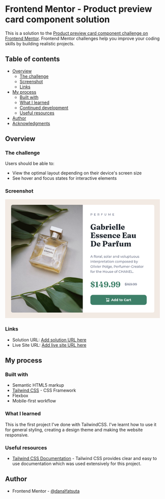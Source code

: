 # Frontend Mentor - Product preview card component solution

This is a solution to the [Product preview card component challenge on Frontend Mentor](https://www.frontendmentor.io/challenges/product-preview-card-component-GO7UmttRfa). Frontend Mentor challenges help you improve your coding skills by building realistic projects. 

## Table of contents

- [Overview](#overview)
  - [The challenge](#the-challenge)
  - [Screenshot](#screenshot)
  - [Links](#links)
- [My process](#my-process)
  - [Built with](#built-with)
  - [What I learned](#what-i-learned)
  - [Continued development](#continued-development)
  - [Useful resources](#useful-resources)
- [Author](#author)
- [Acknowledgments](#acknowledgments)

## Overview

### The challenge

Users should be able to:

- View the optimal layout depending on their device's screen size
- See hover and focus states for interactive elements

### Screenshot

![](./screenshot.png)

### Links

- Solution URL: [Add solution URL here](https://your-solution-url.com)
- Live Site URL: [Add live site URL here](https://your-live-site-url.com)

## My process

### Built with

- Semantic HTML5 markup
- [Tailwind CSS](https://tailwindcss.com/) - CSS Framework
- Flexbox
- Mobile-first workflow

### What I learned

This is the first project I've done with TailwindCSS. I've learnt how to use it for general styling, creating a design theme and making the website responsive.

### Useful resources

- [Tailwind CSS Documentation](https://tailwindcss.com/docs) - Tailwind CSS provides clear and easy to use documentation which was used extensively for this project.

## Author

- Frontend Mentor - [@danaYatsuta](https://www.frontendmentor.io/profile/danaYatsuta)
